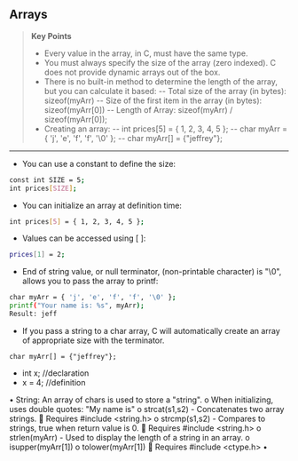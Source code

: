 ## Arrays

>**Key Points**
>- Every value in the array, in C, must have the same type.
>- You must always specify the size of the array (zero indexed). C does not provide dynamic arrays out of the box.
>- There is no built-in method to determine the length of the array, but you can calculate it based:
>-- Total size of the array (in bytes):  sizeof(myArr)
>-- Size of the first item in the array (in bytes):  sizeof(myArr[0])
>-- Length of Array: sizeof(myArr) / sizeof(myArr[0]);
>- Creating an array:
>-- int prices[5] = { 1, 2, 3, 4, 5 };
>-- char myArr = { 'j', 'e', 'f', 'f', '\0' };
>-- char myArr[] = {"jeffrey"};
---

- You can use a constant to define the size:

```sh
const int SIZE = 5;
int prices[SIZE];
```

- You can initialize an array at definition time:

```sh
int prices[5] = { 1, 2, 3, 4, 5 };
```

- Values can be accessed using [ ]:

```sh
prices[1] = 2;
```

- End of string value, or null terminator, (non-printable character) is "\0", allows you to pass the array to printf:

```sh
char myArr = { 'j', 'e', 'f', 'f', '\0' };
printf("Your name is: %s", myArr);
Result: jeff
```

- If you pass a string to a char array, C will automatically create an array of appropriate size with the terminator.

```
char myArr[] = {"jeffrey"};
```

- int x;  //declaration
- x = 4;  //definition

•	String: An array of chars is used to store a "string".
o	When initializing, uses double quotes: "My name is"
o	strcat(s1,s2) - Concatenates two array strings.	
	Requires #include <string.h>
o	strcmp(s1,s2) - Compares to strings, true when return value is 0.
	Requires #include <string.h>
o	strlen(myArr) - Used to display the length of a string in an array.
o	isupper(myArr[1])
o	tolower(myArr[1])
	Requires #include <ctype.h>
•	
